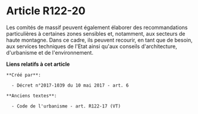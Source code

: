 # Article R122-20

Les comités de massif peuvent également élaborer des recommandations particulières à certaines zones sensibles et, notamment,
aux secteurs de haute montagne. Dans ce cadre, ils peuvent recourir, en tant que de besoin, aux services techniques de l'Etat
ainsi qu'aux conseils d'architecture, d'urbanisme et de l'environnement.

**Liens relatifs à cet article**

	**Créé par**:

	  - Décret n°2017-1039 du 10 mai 2017 - art. 6

	**Anciens textes**:

	  - Code de l'urbanisme - art. R122-17 (VT)
